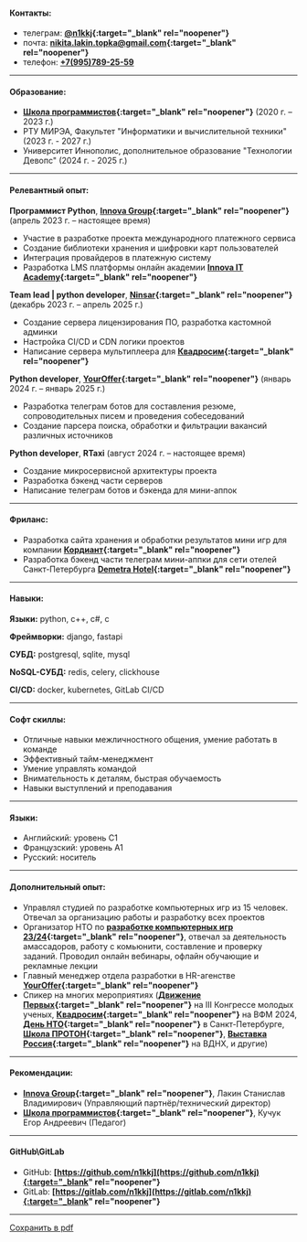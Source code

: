 #### Контакты:

- телеграм: **[@n1kkj](https://t.me/n1kkj){:target="_blank" rel="noopener"}**
- почта: **[nikita.lakin.topka@gmail.com](mailto:nikita.lakin.topka@gmail.com){:target="_blank" rel="noopener"}**
- телефон: **[+7(995)789-25-59](tel:+7-995-789-25-59)**
  <div class="mob"><ul><li><a href="vcard.vcf">сохранить контакт</a></li></ul></div>

---
#### Образование:
- **[Школа программистов](https://informatics.ru/branches/prospektmira/?utm_medium=maps&utm_source=yamaps&ysclid=lqqk4zzk0897294546){:target="_blank" rel="noopener"}**
 (2020 г. – 2023 г.)
- РТУ МИРЭА, Факультет "Информатики и вычислительной техники" (2023 г. - 2027 г.)
- Университет Иннополис, дополнительное образование "Технологии Девопс" (2024 г. - 2025 г.)

---
#### Релевантный опыт:

**Программист Python**, **[Innova Group](https://innovacompanies.com/){:target="_blank" rel="noopener"}** (апрель 2023 г. – настоящее время)
- Участие в разработке проекта международного платежного сервиса
- Создание библиотеки хранения и шифровки карт пользователей
- Интеграция провайдеров в платежную систему
- Разработка LMS платформы онлайн академии **[Innova IT Academy](https://innovaitacademy.tech/){:target="_blank" rel="noopener"}**

**Team lead | python developer**, **[Ninsar](https://ninsar.pro/){:target="_blank" rel="noopener"}** (декабрь 2023 г. – апрель 2025 г.)
- Создание сервера лицензирования ПО, разработка кастомной админки
- Настройка CI/CD и CDN логики проектов
- Написание сервера мультиплеера для **[Квадросим](https://xn--80adhqgqmpk.xn--p1ai/){:target="_blank" rel="noopener"}**

**Python developer**, **[YourOffer](https://youroffer.ru/){:target="_blank" rel="noopener"}** (январь 2024 г. – январь 2025 г.)
- Разработка телеграм ботов для составления резюме, сопроводительных писем и проведения собеседований
- Создание парсера поиска, обработки и фильтрации вакансий различных источников

**Python developer**, **RTaxi** (август 2024 г. – настоящее время)
- Создание микросервисной архитектуры проекта
- Разработка бэкенд части серверов
- Написание телеграм ботов и бэкенда для мини-аппок

---
#### Фриланс:
- Разработка сайта хранения и обработки результатов мини игр для компании **[Кордиант](https://cordiantgame.ru/){:target="_blank" rel="noopener"}**
- Разработка бэкенд части телеграм мини-аппки для сети отелей Санкт-Петербурга **[Demetra Hotel](https://demetra-art-hotel.ru/){:target="_blank" rel="noopener"}**
  
---

#### Навыки:

**Языки:** python, c++, c#, c

**Фреймворки:** django, fastapi

**СУБД:** postgresql, sqlite, mysql

**NoSQL-СУБД:** redis, celery, clickhouse

**CI/CD:** docker, kubernetes, GitLab CI/CD

---
#### Софт скиллы:

- Отличные навыки межличностного общения, умение работать в команде
- Эффективный тайм-менеджмент
- Умение управлять командой
- Внимательность к деталям, быстрая обучаемость
- Навыки выступлений и преподавания

---
#### Языки:
- Английский: уровень C1
- Французский: уровень A1
- Русский: носитель

---
#### Дополнительный опыт:
- Управлял студией по разработке компьютерных игр из 15 человек. Отвечал за организацию работы и разработку всех проектов
- Организатор НТО по **[разработке компьютерных игр 23/24](https://ntcontest.ru/tracks/nto-school/proekt-sozdaniya-virtualnykh-mirov/razrabotka-komputernih-igr/){:target="_blank" rel="noopener"}**, отвечал за деятельность амассадоров, работу с комьюнити, составление и проверку заданий. Проводил онлайн вебинары, офлайн обучающие и рекламные лекции
- Главный менеджер отдела разработки в HR-агенстве **[YourOffer](https://youroffer.ru/){:target="_blank" rel="noopener"}**
- Спикер на многих мероприятиях (**[Движение Первых](https://vk.com/wall-214524833_106651){:target="_blank" rel="noopener"}** на III Конгрессе молодых ученых, **[Квадросим](https://vk.com/wall-14046705_165813){:target="_blank" rel="noopener"}** на ВФМ 2024, **[День НТО](https://centercoop.ru/press-tsentr/novosti/peterburgskie-shkolniki-poznakomilis-s-natsionalnoy-tekhnologicheskoy-olimpiadoy/){:target="_blank" rel="noopener"}** в Санкт-Петербурге, **[Школа ПРОТОН](https://t.me/educationcenter_proton/3270){:target="_blank" rel="noopener"}**, **[Выставка Россия](https://t.me/kruzhokteam/1436){:target="_blank" rel="noopener"}** на ВДНХ, и другие)

---
#### Рекомендации:
- **[Innova Group](https://innovacompanies.com/){:target="_blank" rel="noopener"}**, Лакин Станислав Владимирович (Управляющий партнёр/технический директор)
- **[Школа программистов](https://informatics.ru/branches/prospektmira/?utm_medium=maps&utm_source=yamaps&ysclid=lqqk4zzk0897294546){:target="_blank" rel="noopener"}**, Кучук Егор Андреевич (Педагог)

---
#### GitHub\GitLab
- GitHub: **[https://github.com/n1kkj](https://github.com/n1kkj){:target="_blank" rel="noopener"}**
- GitLab: **[https://gitlab.com/n1kkj](https://gitlab.com/n1kkj){:target="_blank" rel="noopener"}**

---
<a href="Лакин%20Никита%20резюме.pdf" download="Лакин%20Никита%20резюме.pdf" class="download-button">Сохранить в pdf</a>
<style>
@media only screen and (max-width: 480px) {
  .pc{
    display: none;
  }
}

@media only screen and (min-width: 480px) {
  .mob{
    display: none;
    font-weight: bold;
  }
}
  
.inner{
    max-width: 800px;
}
</style>
